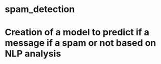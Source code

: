 # spam_detection
# Creation of a model to predict if a message if a spam or not based on NLP analysis
